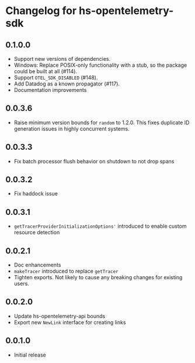 # Changelog for hs-opentelemetry-sdk

## 0.1.0.0

- Support new versions of dependencies.
- Windows: Replace POSIX-only functionality with a stub, so the package could be built at all (#114).
- Support `OTEL_SDK_DISABLED` (#148).
- Add Datadog as a known propagator (#117).
- Documentation improvements

## 0.0.3.6

- Raise minimum version bounds for `random` to 1.2.0. This fixes duplicate ID generation issues in highly concurrent systems.

## 0.0.3.3

- Fix batch processor flush behavior on shutdown to not drop spans

## 0.0.3.2

- Fix haddock issue

## 0.0.3.1

- `getTracerProviderInitializationOptions'` introduced to enable custom resource detection

## 0.0.2.1

- Doc enhancements
- `makeTracer` introduced to replace `getTracer`
- Tighten exports. Not likely to cause any breaking changes for existing users.

## 0.0.2.0

- Update hs-opentelemetry-api bounds
- Export new `NewLink` interface for creating links

## 0.0.1.0

- Initial release
